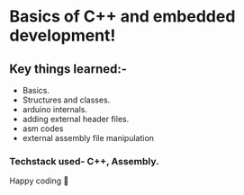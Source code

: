 # Basics of C++ and embedded development!

## Key things learned:-

- Basics.
- Structures and classes.
- arduino internals.
- adding external header files.
- asm codes
- external assembly file manipulation


### Techstack used- C++, Assembly.


Happy coding 💖